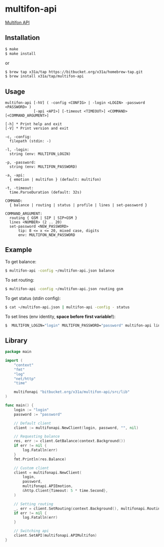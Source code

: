 # multifon-api

[Multifon API](https://multifon.megafon.ru/)

## Installation
```sh
$ make
$ make install
```
or
```sh
$ brew tap x31a/tap https://bitbucket.org/x31a/homebrew-tap.git
$ brew install x31a/tap/multifon-api
```

## Usage
```text
multifon-api [-hV] ( -config <CONFIG> | -login <LOGIN> -password <PASSWORD> )
             [-api <API>] [-timeout <TIMEOUT>] <COMMAND> [<COMMAND_ARGUMENT>]

[-h] * Print help and exit
[-V] * Print version and exit

-c, -config:
  filepath (stdin: -)

-l, -login:
  string (env: MULTIFON_LOGIN)

-p, -password:
  string (env: MULTIFON_PASSWORD)

-a, -api:
  { emotion | multifon } (default: multifon)

-t, -timeout:
  time.ParseDuration (default: 32s)

COMMAND:
  { balance | routing | status | profile | lines | set-password }

COMMAND_ARGUMENT:
  routing { GSM | SIP | SIP+GSM }
  lines <NUMBER> (2 .. 20)
  set-password <NEW_PASSWORD>
      tip: 8 <= x <= 20, mixed case, digits
      env: MULTIFON_NEW_PASSWORD
```

## Example

To get balance:
```sh
$ multifon-api -config ~/multifon-api.json balance
```

To set routing:
```sh
$ multifon-api -config ~/multifon-api.json routing gsm
```

To get status (stdin config):
```sh
$ cat ~/multifon-api.json | multifon-api -config - status
```

To set lines (env identity, **space before first variable!**):
```sh
$  MULTIFON_LOGIN="login" MULTIFON_PASSWORD="password" multifon-api lines 2
```

## Library
```go
package main

import (
	"context"
	"fmt"
	"log"
	"net/http"
	"time"

	multifonapi "bitbucket.org/x31a/multifon-api/src/lib"
)

func main() {
	login := "login"
	password := "password"

	// Default client
	client := multifonapi.NewClient(login, password, "", nil)

	// Requesting balance
	res, err := client.GetBalance(context.Background())
	if err != nil {
		log.Fatalln(err)
	}
	fmt.Println(res.Balance)

	// Custom client
	client = multifonapi.NewClient(
		login,
		password,
		multifonapi.APIEmotion,
		&http.Client{Timeout: 5 * time.Second},
	)

	// Setting routing
	_, err = client.SetRouting(context.Background(), multifonapi.RoutingGSM)
	if err != nil {
		log.Fatalln(err)
	}

	// Switching api
	client.SetAPI(multifonapi.APIMultifon)
}
```
